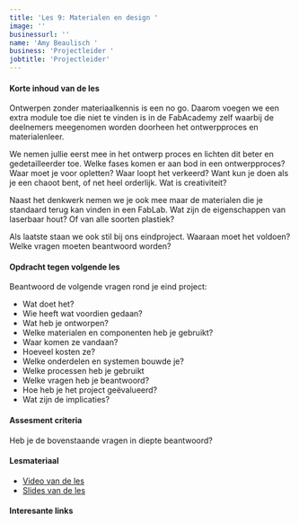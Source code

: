 ```yaml
---
title: 'Les 9: Materialen en design '
image: ''
businessurl: ''
name: 'Amy Beaulisch '
business: 'Projectleider '
jobtitle: 'Projectleider'
---
```

> 
#### Korte inhoud van de les
Ontwerpen zonder materiaalkennis is een no go. Daarom voegen we een extra module toe die niet te vinden is in de FabAcademy zelf waarbij de deelnemers meegenomen worden doorheen het ontwerpproces en materialenleer. 

We nemen jullie eerst mee in het ontwerp proces en lichten dit beter en gedetailleerder toe. Welke fases komen er aan bod in een ontwerpproces? Waar moet je voor opletten? Waar loopt het verkeerd? Want kun je doen als je een chaoot bent, of net heel orderlijk. Wat is creativiteit?

Naast het denkwerk nemen we je ook mee maar de materialen die je standaard terug kan vinden in een FabLab. Wat zijn de eigenschappen van laserbaar hout? Of van alle soorten plastiek? 

Als laatste staan we ook stil bij ons eindproject. Waaraan moet het voldoen? Welke vragen moeten beantwoord worden?

#### Opdracht tegen volgende les
Beantwoord de volgende vragen rond je eind project:
- Wat doet het?
- Wie heeft wat voordien gedaan?
- Wat heb je ontworpen?
- Welke materialen en componenten heb je gebruikt?
- Waar komen ze vandaan?
- Hoeveel kosten ze?
- Welke onderdelen en systemen bouwde je?
- Welke processen heb je gebruikt
- Welke vragen heb je beantwoord?
- Hoe heb je het project geëvalueerd?
- Wat zijn de implicaties? 

#### Assesment criteria
Heb je de bovenstaande vragen in diepte beantwoord? 

#### Lesmateriaal
- [Video van de les](https://www.youtube.com/watch?v=LFwHq78faFA)
- [Slides van de les](https://docs.google.com/presentation/d/1hBuEwP-9wuSchLKW6VBbPwHqiSWLA-sz4xnHZNudgQM/edit?usp=sharing)


#### Interesante links 
